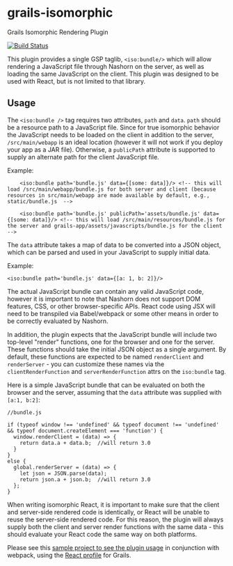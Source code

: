 # grails-isomorphic
Grails Isomorphic Rendering Plugin

[![Build Status](https://travis-ci.org/ZacharyKlein/grails-isomorphic.svg?branch=master)](https://travis-ci.org/ZacharyKlein/grails-isomorphic)


This plugin provides a single GSP taglib, `<iso:bundle/>` which will allow rendering a JavaScript file through Nashorn on the server, as well as loading the same JavaScript on the client. This plugin was designed to be used with React, but is not limited to that library.

## Usage
The `<iso:bundle />` tag requires two attributes, `path` and `data`. `path` should be a resource path to a JavaScript file. Since for true isomorphic behavior the JavaScript needs to be loaded on the client in addition to the server, `/src/main/webapp` is an ideal location (however it will not work if you deploy your app as a JAR file). Otherwise, a `publicPath` attribute is supported to supply an alternate path for the client JavaScript file.

Example: 

```
    <iso:bundle path='bundle.js' data={[some: data]}/> <!-- this will load /src/main/webapp/bundle.js for both server and client (because resources in src/main/webapp are made available by default, e.g., static/bundle.js  -->
    
    <iso:bundle path='bundle.js' publicPath='assets/bundle.js' data={[some: data]}/> <!-- this will load /src/main/resources/bundle.js for the server and grails-app/assets/javascripts/bundle.js for the client  -->
```

The `data` attribute takes a map of data to be converted into a JSON object, which can be parsed and used in your JavaScript to supply initial data. 

Example: 

`<iso:bundle path='bundle.js' data={[a: 1, b: 2]}/>`

The actual JavaScript bundle can contain any valid JavaScript code, however it is important to note that Nashorn does not support DOM features, CSS, or other browser-specific APIs. React code using JSX will need to be transpiled via Babel/webpack or some other means in order to be correctly evaluated by Nashorn. 

In addition, the plugin expects that the JavaScript bundle will include two top-level "render" functions, one for the browser and one for the server. These functions should take the initial JSON object as a single argument. By default, these functions are expected to be named `renderClient` and `renderServer` - you can customize these names via the `clientRenderFunction` and `serverRenderFunction` attrs on the `iso:bundle` tag.

Here is a simple JavaScript bundle that can be evaluated on both the browser and the server, assuming that the `data` attribute was supplied with `[a:1, b:2]`:

```
//bundle.js

if (typeof window !== 'undefined' && typeof document !== 'undefined' && typeof document.createElement === 'function') {
  window.renderClient = (data) => {
    return data.a + data.b;  //will return 3.0
  }
}
else {
  global.renderServer = (data) => {
    let json = JSON.parse(data);
    return json.a + json.b;  //will return 3.0
  };
}
```

When writing isomorphic React, it is important to make sure that the client and server-side rendered code is identically, or React will be unable to reuse the server-side rendered code. For this reason, the plugin will always supply both the client and server render functions with the same data - this should evaluate your React code the same way on both platforms.

Please see this [sample project to see the plugin usage](https://github.com/ZacharyKlein/grails-isomorphic-react) in conjunction with webpack, using the [React profile](https://github.com/grails-profiles/react) for Grails. 